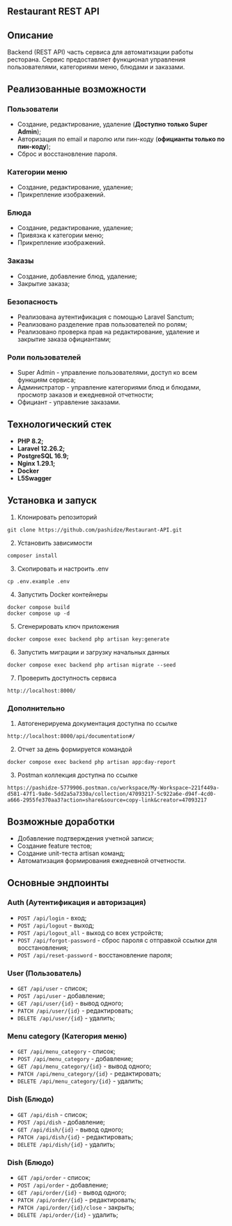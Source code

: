 ## Restaurant REST API

## Описание
Backend (REST API) часть сервиса для автоматизации работы ресторана. Сервис предоставляет функционал управления пользователями, категориями меню, блюдами и заказами.

## Реализованные возможности

### Пользователи
- Создание, редактирование, удаление (**Доступно только Super Admin**);
- Авторизация по email и паролю или пин-коду (**официанты только по пин-коду**);
- Сброс и восстановление пароля.

### Категории меню
- Создание, редактирование, удаление;
- Прикрепление изображений.

### Блюда
- Создание, редактирование, удаление;
- Привязка к категории меню;
- Прикрепление изображений.

### Заказы
- Создание, добавление блюд, удаление;
- Закрытие заказа;

### Безопасность
- Реализована аутентификация с помощью Laravel Sanctum;
- Реализовано разделение прав пользователей по ролям;
- Реализовано проверка прав на редактирование, удаление и закрытие заказа официантами;

### Роли пользователей
- Super Admin - управление пользователями, доступ ко всем функциям сервиса;
- Администратор - управление категориями блюд и блюдами, просмотр заказов и ежедневной отчетности;
- Официант - управление заказами.

## Технологический стек
- **PHP 8.2;**
- **Laravel 12.26.2;**
- **PostgreSQL 16.9;**
- **Nginx 1.29.1;**
- **Docker**
- **L5Swagger**

## Установка и запуск

1. Клонировать репозиторий
```shell
git clone https://github.com/pashidze/Restaurant-API.git
```

2. Установить зависимости
```shell
composer install
```

3. Скопировать и настроить .env
```shell
cp .env.example .env 
```

4. Запустить Docker контейнеры
```shell
docker compose build
docker compose up -d
```

5. Сгенерировать ключ приложения
```shell
docker compose exec backend php artisan key:generate
```

6. Запустить миграции и загрузку начальных данных
```shell
docker compose exec backend php artisan migrate --seed
```

7. Проверить доступность сервиса
```shell
http://localhost:8000/
```
### Дополнительно

1. Автогенерируема документация доступна по ссылке
```shell
http://localhost:8000/api/documentation#/
```

2. Отчет за день формируется командой
```shell
docker compose exec backend php artisan app:day-report
```

3. Postman коллекция доступна по ссылке
```shell
https://pashidze-5779906.postman.co/workspace/My-Workspace~221f449a-d581-47f1-9a8e-5dd2a5a7330a/collection/47093217-5c922a6e-d94f-4cd0-a666-2955fe370aa3?action=share&source=copy-link&creator=47093217
```

## Возможные доработки
- Добавление подтверждения учетной записи;
- Создание feature тестов;
- Создание unit-теста artisan команд;
- Автоматизация формирования ежедневной отчетности.

## Основные эндпоинты

### Auth (Аутентификация и авторизация)
- ```POST /api/login``` - вход;
- ```POST /api/logout``` - выход;
- ```POST /api/logout_all``` - выход со всех устройств;
- ```POST /api/forgot-password``` - сброс пароля с отправкой ссылки для восстановления;
- ```POST /api/reset-password``` - восстановление пароля;

### User (Пользователь)
- ```GET /api/user``` - список;
- ```POST /api/user``` - добавление;
- ```GET /api/user/{id}``` - вывод одного;
- ```PATCH /api/user/{id}``` - редактировать;
- ```DELETE /api/user/{id}``` - удалить;

### Menu category (Категория меню)
- ```GET /api/menu_category``` - список;
- ```POST /api/menu_category``` - добавление;
- ```GET /api/menu_category/{id}``` - вывод одного;
- ```PATCH /api/menu_category/{id}``` - редактировать;
- ```DELETE /api/menu_category/{id}``` - удалить;

### Dish (Блюдо)
- ```GET /api/dish``` - список;
- ```POST /api/dish``` - добавление;
- ```GET /api/dish/{id}``` - вывод одного;
- ```PATCH /api/dish/{id}``` - редактировать;
- ```DELETE /api/dish/{id}``` - удалить;

### Dish (Блюдо)
- ```GET /api/order``` - список;
- ```POST /api/order``` - добавление;
- ```GET /api/order/{id}``` - вывод одного;
- ```PATCH /api/order/{id}``` - редактировать;
- ```PATCH /api/order/{id}/close``` - закрыть;
- ```DELETE /api/order/{id}``` - удалить;
